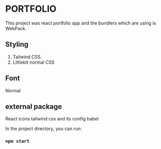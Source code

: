 # PORTFOLIO

This project was react portfolio app and the bundlers which are using is WebPack.

## Styling

1. Tailwind CSS.
2. Littlebit normal CSS

## Font

Normal

## external package

React icons
tailwind css and its config
babel

In the project directory, you can run:

### `npm start`
